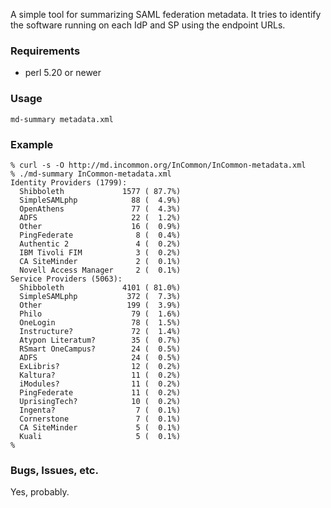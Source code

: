 A simple tool for summarizing SAML federation metadata. It tries to
identify the software running on each IdP and SP using the endpoint
URLs.

### Requirements

* perl 5.20 or newer

### Usage

    md-summary metadata.xml

### Example

    % curl -s -O http://md.incommon.org/InCommon/InCommon-metadata.xml
    % ./md-summary InCommon-metadata.xml
    Identity Providers (1799):
      Shibboleth             1577 ( 87.7%)
      SimpleSAMLphp            88 (  4.9%)
      OpenAthens               77 (  4.3%)
      ADFS                     22 (  1.2%)
      Other                    16 (  0.9%)
      PingFederate              8 (  0.4%)
      Authentic 2               4 (  0.2%)
      IBM Tivoli FIM            3 (  0.2%)
      CA SiteMinder             2 (  0.1%)
      Novell Access Manager     2 (  0.1%)
    Service Providers (5063):
      Shibboleth             4101 ( 81.0%)
      SimpleSAMLphp           372 (  7.3%)
      Other                   199 (  3.9%)
      Philo                    79 (  1.6%)
      OneLogin                 78 (  1.5%)
      Instructure?             72 (  1.4%)
      Atypon Literatum?        35 (  0.7%)
      RSmart OneCampus?        24 (  0.5%)
      ADFS                     24 (  0.5%)
      ExLibris?                12 (  0.2%)
      Kaltura?                 11 (  0.2%)
      iModules?                11 (  0.2%)
      PingFederate             11 (  0.2%)
      UprisingTech?            10 (  0.2%)
      Ingenta?                  7 (  0.1%)
      Cornerstone               7 (  0.1%)
      CA SiteMinder             5 (  0.1%)
      Kuali                     5 (  0.1%)
    %

### Bugs, Issues, etc.

Yes, probably.
